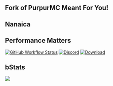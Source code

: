## Fork of PurpurMC Meant For You!

## Nanaica
## Performance Matters

  
  [![GitHub Workflow Status](https://img.shields.io/github/actions/workflow/status/NanaicaMC/Nanaica/build.yml?logo=GoogleAnalytics&logoColor=ffffff&style=for-the-badge)](https://github.com/NanaicaMC/Nanaica/actions)
  [![Discord](https://img.shields.io/discord/931595732752953375?color=5865F2&label=discord&style=for-the-badge)](https://discord.nanaicamc.tk)
  [![Download](https://img.shields.io/github/downloads/NanaicaMC/Nanaica/total?&style=for-the-badge&logoColor=ffffff)](https://github.com/NanaicaMC/Nanaica/releases/latest)
</div>

## bStats
[![](https://bstats.org/signatures/server-implementation/NanaicaMC.svg)](https://bstats.org/plugin/server-implementation/NanaicaMC/19838)
